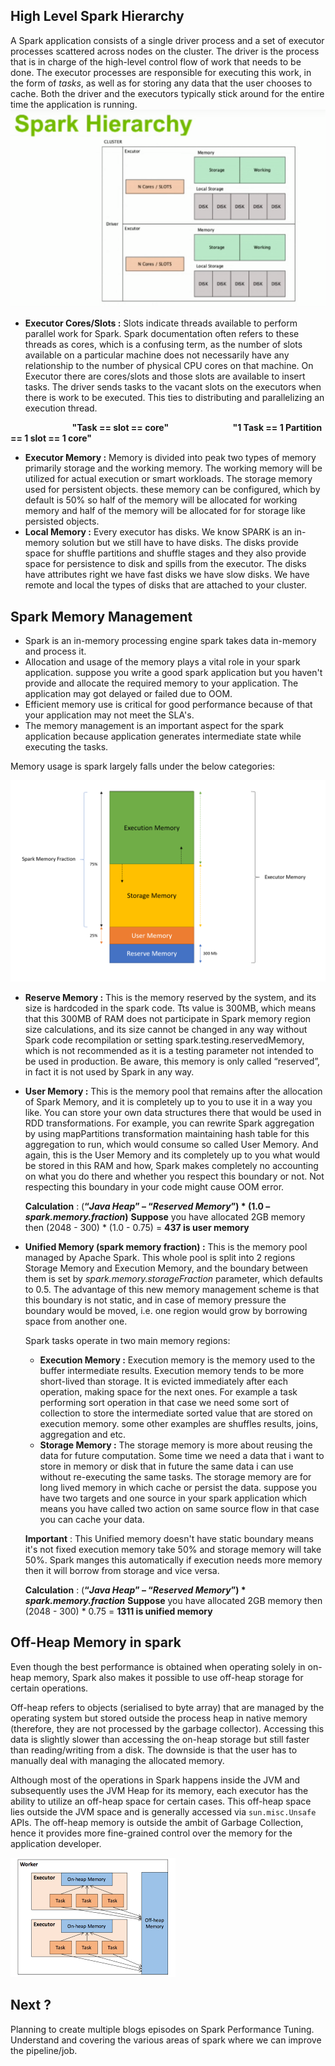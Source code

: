 ## High Level Spark Hierarchy

A Spark application consists of a single driver process and a set of executor processes scattered across nodes on the cluster. The driver is the process that is in charge of the high-level control flow of work that needs to be done. The executor processes are responsible for executing this work, in the form of  _tasks_, as well as for storing any data that the user chooses to cache. Both the driver and the executors typically stick around for the entire time the application is running.
 <br />
![Spark](https://github.com/gurditsingh/blog/blob/gh-pages/_screenshots/spark_hierarchy.png?raw=true)

 - **Executor Cores/Slots :** Slots indicate threads available to perform parallel work for Spark. Spark documentation often refers to these threads as cores, which is a confusing term, as the number of slots available on a particular machine does not necessarily have any relationship to the number of physical CPU cores on that machine. On Executor there are cores/slots and those slots are available to insert tasks. The driver sends tasks to the vacant slots on the executors when there is work to be executed. This ties to distributing and parallelizing an execution thread.

&nbsp;&nbsp;&nbsp;&nbsp;&nbsp;&nbsp;&nbsp;&nbsp;&nbsp;&nbsp;&nbsp;&nbsp;&nbsp;&nbsp;&nbsp;&nbsp;&nbsp;&nbsp;&nbsp;&nbsp;&nbsp;&nbsp;&nbsp;&nbsp; **"Task ==  slot  == core"**
&nbsp;&nbsp;&nbsp;&nbsp;&nbsp;&nbsp;&nbsp;&nbsp;&nbsp;&nbsp;&nbsp;&nbsp;&nbsp;&nbsp;&nbsp;&nbsp;&nbsp;&nbsp;&nbsp;&nbsp;&nbsp;&nbsp;&nbsp;&nbsp; **"1 Task == 1 Partition == 1 slot == 1 core"**

 - **Executor Memory :**  Memory is divided into peak two types of memory primarily storage and the working memory. The working memory will be utilized for actual execution or smart workloads. The storage memory used for persistent objects. these memory can be configured, which by default is 50% so half of the memory will be allocated for working memory and half of the memory will be allocated for for storage like persisted objects.
 - **Local Memory :** Every executor has disks. We know SPARK is an in-memory solution but we still have to have disks. The disks provide space for shuffle partitions and shuffle stages and they also provide space for persistence to disk and spills from the executor. The disks have attributes right we have fast disks we have slow disks. We have remote and local the types of disks that are attached to your cluster.

## Spark Memory Management

 - Spark is an in-memory processing engine spark takes data in-memory and process it.
 - Allocation and usage of the memory plays a vital role in your spark application. suppose you write a good spark application but you haven't provide and allocate the required memory to your application. The application may got delayed or failed due to OOM.
 - Efficient memory use is critical for good performance because of that your application may not meet the SLA's.
 - The memory management is an important aspect for the spark application because application generates intermediate state while executing the tasks.

Memory usage is spark largely falls under the below categories:

![Spark](https://github.com/gurditsingh/blog/blob/gh-pages/_screenshots/spark_memory_mg.png?raw=true)
 

 - **Reserve Memory :** This is the memory reserved by the system, and its size is hardcoded in the spark code. Tts value is 300MB, which means that this 300MB of RAM does not participate in Spark memory region size calculations, and its size cannot be changed in any way without Spark code recompilation or setting  spark.testing.reservedMemory, which is not recommended as it is a testing parameter not intended to be used in production. Be aware, this memory is only called “reserved”, in fact it is not used by Spark in any way.
 - **User Memory :** This is the memory pool that remains after the allocation of Spark Memory, and it is completely up to you to use it in a way you like. You can store your own data structures there that would be used in RDD transformations. For example, you can rewrite Spark aggregation by using mapPartitions transformation maintaining hash table for this aggregation to run, which would consume so called User Memory. And again, this is the User Memory and its completely up to you what would be stored in this RAM and how, Spark makes completely no accounting on what you do there and whether you respect this boundary or not. Not respecting this boundary in your code might cause OOM error.

	**Calculation** : (**“_Java Heap_” – “_Reserved Memory_”) * (1.0 –  _spark.memory.fraction_)**
	**Suppose** you have allocated 2GB memory then (2048 - 300) * (1.0 - 0.75) = **437 is user memory**

 - **Unified Memory (spark memory fraction) :**  This is the memory pool managed by Apache Spark. This whole pool is split into 2 regions Storage Memory and Execution Memory, and the boundary between them is set by  _spark.memory.storageFraction_  parameter, which defaults to 0.5. The advantage of this new memory management scheme is that this boundary is not static, and in case of memory pressure the boundary would be moved, i.e. one region would grow by borrowing space from another one.

	Spark tasks operate in two main memory regions:
	 - **Execution Memory :**  Execution memory is the memory used to the buffer intermediate results. Execution memory tends to be more short-lived than storage. It is evicted immediately after each operation, making space for the next ones. For example a task performing sort operation in that case we need some sort of collection to store the intermediate sorted value  that are stored on execution memory. some other examples are shuffles results, joins, aggregation and etc.
	 - **Storage Memory :** The storage memory is more about reusing the data for future computation. Some time we need a data that i want to store in memory or disk that in future the same data i can use without re-executing the same tasks. The storage memory are for long lived memory in which cache or persist the data. suppose you have two targets and one source in your spark application which means you have called two action on same source flow in that case you can cache your data.

	**Important** : This Unified memory doesn't have static boundary means it's not fixed execution memory take 50% and storage memory will take 50%. Spark manges this automatically if execution needs more memory then it will borrow from storage and vice versa.
	
	**Calculation** : (**“_Java Heap_” – “_Reserved Memory_”) * _spark.memory.fraction_**
	**Suppose** you have allocated 2GB memory then (2048 - 300) * 0.75 = **1311 is unified memory**
	 
## Off-Heap Memory in spark
Even though the best performance is obtained when operating solely in on-heap memory, Spark also makes it possible to use off-heap storage for certain operations.

Off-heap refers to objects (serialised to byte array) that are managed by the operating system but stored outside the process heap in native memory (therefore, they are not processed by the garbage collector). Accessing this data is slightly slower than accessing the on-heap storage but still faster than reading/writing from a disk. The downside is that the user has to manually deal with managing the allocated memory.

Although most of the operations in Spark happens inside the JVM and subsequently uses the JVM Heap for its memory, each executor has the ability to utilize an off-heap space for certain cases. This off-heap space lies outside the JVM space and is generally accessed via  `sun.misc.Unsafe`  APIs. The off-heap memory is outside the ambit of Garbage Collection, hence it provides more fine-grained control over the memory for the application developer.

![Spark](https://github.com/gurditsingh/blog/blob/gh-pages/_screenshots/spark_off_heap.png?raw=true)

## Next ?

Planning to create multiple blogs episodes on Spark Performance Tuning. Understand and covering the various areas of spark where we can improve the pipeline/job.

<!--stackedit_data:
eyJoaXN0b3J5IjpbMTE4NTc4MDk5NCwtMjAyNzE5Nzk4NSwxND
AxNjg2NjYyLC0xMTQwMTkyNDk3LC01MjMwMjE3ODMsLTI1NDE2
MjY1LC0xMjk4Mjk2NDk2LDQyMTkzMDU4MCwtMjE0NTcwNjE2Mi
wzODkwMTQxLC0xOTk5OTU2ODkwLDIwODQ4MzU0ODcsLTE0MTQ4
MDg2ODYsLTczNjQ5MDIzMywtMTc4NjYzNzIyOSwzMjk1ODgzNT
YsMjA0NzY1NDQ0LC01ODU0MjM2ODAsMjgyOTY0ODkwLC0xMzA2
NjM1MjU4XX0=
-->